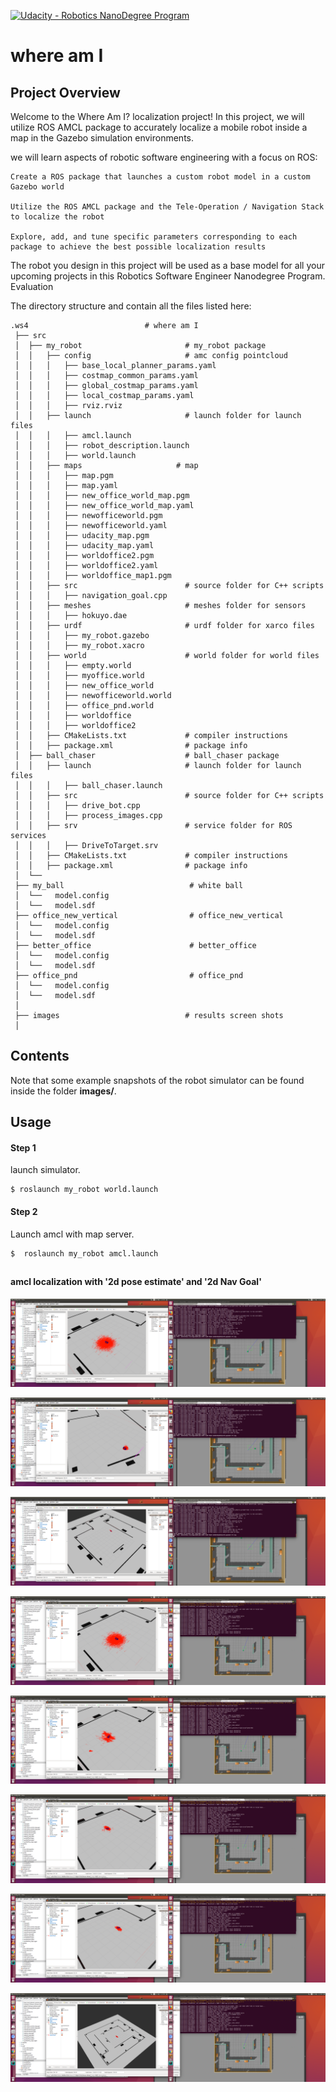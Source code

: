 [![Udacity - Robotics NanoDegree Program](https://s3-us-west-1.amazonaws.com/udacity-robotics/Extra+Images/RoboND_flag.png)](https://www.udacity.com/robotics)

#  where am I
## Project Overview

Welcome to the Where Am I? localization project! In this project, we will utilize ROS AMCL package to accurately localize a mobile 
robot inside a map in the Gazebo simulation environments.

we will learn aspects of robotic software engineering with a focus on ROS:

    Create a ROS package that launches a custom robot model in a custom Gazebo world

    Utilize the ROS AMCL package and the Tele-Operation / Navigation Stack to localize the robot

    Explore, add, and tune specific parameters corresponding to each package to achieve the best possible localization results


The robot you design in this project will be used as a base model for all your upcoming projects in this Robotics Software Engineer Nanodegree Program.
Evaluation
 

 The directory structure and contain all the files listed here:

    .ws4                          # where am I
     ├── src
     │  ├── my_robot                       # my_robot package                   
     │  │   ├── config                     # amc config pointcloud   
     │  │   │   ├── base_local_planner_params.yaml
     │  │   │   ├── costmap_common_params.yaml
     │  │   │   ├── global_costmap_params.yaml
     │  │   │   ├── local_costmap_params.yaml
     │  │   │   ├── rviz.rviz
     │  │   ├── launch                     # launch folder for launch files   
     │  │   │   ├── amcl.launch
     │  │   │   ├── robot_description.launch
     │  │   │   ├── world.launch
     │  │   ├── maps                     # map   
     │  │   │   ├── map.pgm
     │  │   │   ├── map.yaml
     │  │   │   ├── new_office_world_map.pgm
     │  │   │   ├── new_office_world_map.yaml
     │  │   │   ├── newofficeworld.pgm
     │  │   │   ├── newofficeworld.yaml
     │  │   │   ├── udacity_map.pgm
     │  │   │   ├── udacity_map.yaml
     │  │   │   ├── worldoffice2.pgm
     │  │   │   ├── worldoffice2.yaml
     │  │   │   ├── worldoffice_map1.pgm
     │  │   ├── src                        # source folder for C++ scripts
     │  │   │   ├── navigation_goal.cpp
     │  │   ├── meshes                     # meshes folder for sensors
     │  │   │   ├── hokuyo.dae
     │  │   ├── urdf                       # urdf folder for xarco files
     │  │   │   ├── my_robot.gazebo
     │  │   │   ├── my_robot.xacro
     │  │   ├── world                      # world folder for world files
     │  │   │   ├── empty.world
     │  │   │   ├── myoffice.world
     │  │   │   ├── new_office_world
     │  │   │   ├── newofficeworld.world
     │  │   │   ├── office_pnd.world
     │  │   │   ├── worldoffice
     │  │   │   ├── worldoffice2
     │  │   ├── CMakeLists.txt             # compiler instructions
     │  │   ├── package.xml                # package info
     │  ├── ball_chaser                    # ball_chaser package                   
     │  │   ├── launch                     # launch folder for launch files   
     │  │   │   ├── ball_chaser.launch
     │  │   ├── src                        # source folder for C++ scripts
     │  │   │   ├── drive_bot.cpp
     │  │   │   ├── process_images.cpp
     │  │   ├── srv                        # service folder for ROS services
     │  │   │   ├── DriveToTarget.srv
     │  │   ├── CMakeLists.txt             # compiler instructions
     │  │   ├── package.xml                # package info                  
     │  └──                              
     ├── my_ball                            # white ball
     │  └──   model.config
     │  └──   model.sdf
     ├── office_new_vertical                # office_new_vertical
     │  └──   model.config
     │  └──   model.sdf
     ├── better_office                      # better_office
     │  └──   model.config
     │  └──   model.sdf
     ├── office_pnd                         # office_pnd
     │  └──   model.config
     │  └──   model.sdf
     │  
     ├── images                            # results screen shots
     │  
     
      
     
     
     
## Contents
 

Note that some example snapshots of the robot simulator can be found inside the folder **images/**.

## Usage 

#### Step 1 

launch simulator. 
```
$ roslaunch my_robot world.launch
```
#### Step 2

Launch amcl with map server.

```
$  roslaunch my_robot amcl.launch
```

##  
#### amcl localization with '2d pose estimate' and '2d Nav Goal'

![Alt](images/1.png)
 
![Alt](images/2.png)
 
![Alt](images/3.png)
 
![Alt](images/4.png)
 
![Alt](images/5.png) 

![Alt](images/6.png)

![Alt](images/7.png)

![Alt](images/8.png)

